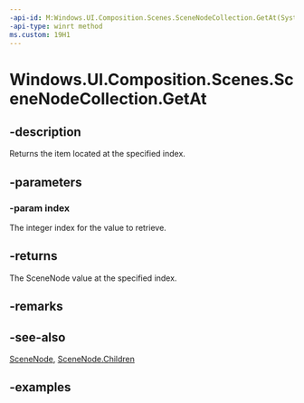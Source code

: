 ```yaml
---
-api-id: M:Windows.UI.Composition.Scenes.SceneNodeCollection.GetAt(System.UInt32)
-api-type: winrt method
ms.custom: 19H1
---
```


<!-- Method syntax.
public SceneNode SceneNodeCollection.GetAt(UInt32 index)
-->

# Windows.UI.Composition.Scenes.SceneNodeCollection.GetAt

## -description

Returns the item located at the specified index.



## -parameters
### -param index

The integer index for the value to retrieve.

## -returns

The SceneNode value at the specified index.

## -remarks

## -see-also

[SceneNode](scenenode.md), [SceneNode.Children](scenenode_children.md)

## -examples

